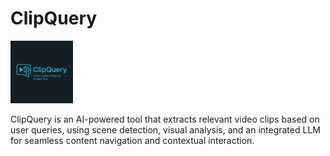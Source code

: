 # ClipQuery

<img src="clipquery_logo.jpeg" alt="UI Preview" width="100"/>

ClipQuery is an AI-powered tool that extracts relevant video clips based on user queries, using scene detection, visual analysis, and an integrated LLM for seamless content navigation and contextual interaction.
